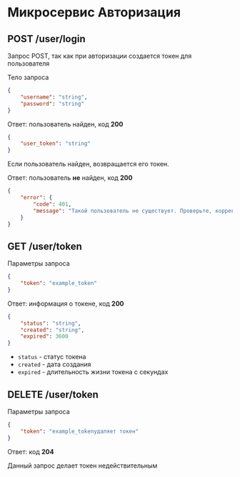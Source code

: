 # Микросервис Авторизация

## POST /user/login

Запрос POST, так как при авторизации создается токен для пользователя

Тело запроса
``` json
{
    "username": "string",
    "password": "string"
}
```
Ответ: пользователь найден, код **200**
``` json
{
    "user_token": "string"
}
```
Если пользователь найден, возвращается его токен.

Ответ: пользователь **не** найден, код **200**
``` json
{
    "error": {
        "code": 401,
        "message": "Такой пользователь не существует. Проверьте, корректно ли введены данные"
    }
}
```

## GET /user/token

Параметры запроса
```json
{
    "token": "example_token"
}
```

Ответ: информация о токене, код **200**
``` json
{
    "status": "string",
    "created": "string",
    "expired": 3600
}
```
- `status` - статус токена
- `created` - дата создания
- `expired` - длительность жизни токена с секундах

## DELETE /user/token

Параметры запроса
``` json
{
    "token": "example_tokenудаляет токен"
}
```

Ответ: код **204**

Данный запрос делает токен недействительным